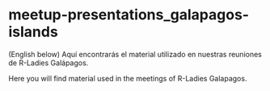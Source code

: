 # meetup-presentations_galapagos-islands

(English below)
Aquí encontrarás el material utilizado en nuestras reuniones de R-Ladies Galápagos.

Here you will find material used in the meetings of R-Ladies Galapagos.
